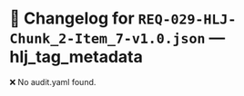 # 📝 Changelog for `REQ-029-HLJ-Chunk_2-Item_7-v1.0.json` — **hlj_tag_metadata**

❌ No audit.yaml found.
